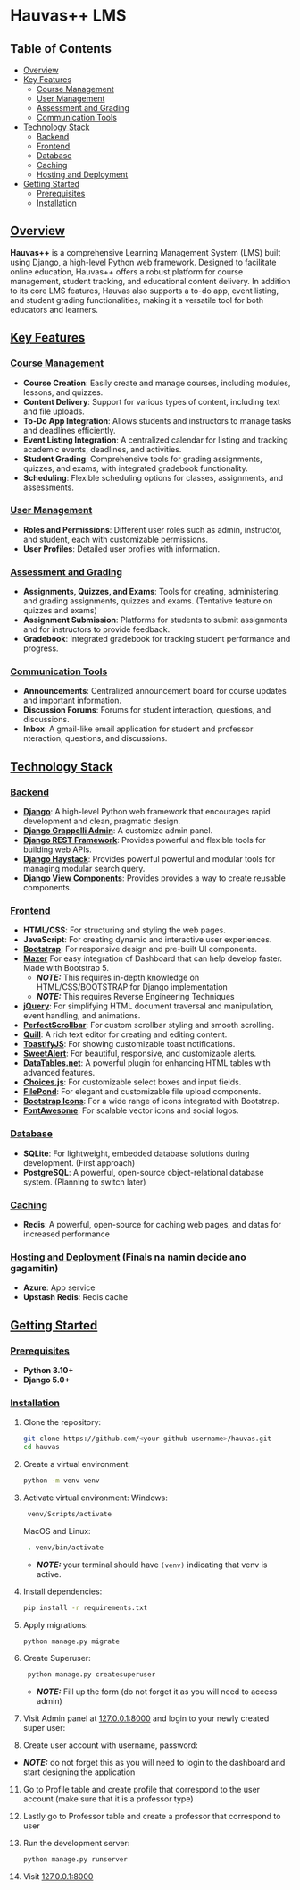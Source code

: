# Hauvas++ LMS

## Table of Contents

- [Overview](#overview)
- [Key Features](#key-features)
  - [Course Management](#course-management)
  - [User Management](#user-management)
  - [Assessment and Grading](#assessment-and-grading)
  - [Communication Tools](#communication-tools)
- [Technology Stack](#technology-stack)
  - [Backend](#backend)
  - [Frontend](#frontend)
  - [Database](#database)
  - [Caching](#caching)
  - [Hosting and Deployment](#hosting-and-deployment)
- [Getting Started](#getting-started)
  - [Prerequisites](#prerequisites)
  - [Installation](#installation)


## [Overview](#overview)

**Hauvas++** is a comprehensive Learning Management System (LMS) built using Django, a high-level Python web framework. Designed to facilitate online education, Hauvas++ offers a robust platform for course management, student tracking, and educational content delivery. In addition to its core LMS features, Hauvas also supports a to-do app, event listing, and student grading functionalities, making it a versatile tool for both educators and learners.


## [Key Features](#key-features)

### [Course Management](#course-management)
- **Course Creation**: Easily create and manage courses, including modules, lessons, and quizzes.
- **Content Delivery**: Support for various types of content, including text and file uploads.
- **To-Do App Integration**: Allows students and instructors to manage tasks and deadlines efficiently.
- **Event Listing Integration**: A centralized calendar for listing and tracking academic events, deadlines, and activities.
- **Student Grading**: Comprehensive tools for grading assignments, quizzes, and exams, with integrated gradebook functionality.
- **Scheduling**: Flexible scheduling options for classes, assignments, and assessments.

### [User Management](#user-management)
- **Roles and Permissions**: Different user roles such as admin, instructor, and student, each with customizable permissions.
- **User Profiles**: Detailed user profiles with information.

### [Assessment and Grading](#assessment-and-grading)
- **Assignments, Quizzes, and Exams**: Tools for creating, administering, and grading assignments, quizzes and exams. (Tentative feature on quizzes and exams)
- **Assignment Submission**: Platforms for students to submit assignments and for instructors to provide feedback.
- **Gradebook**: Integrated gradebook for tracking student performance and progress.

### [Communication Tools](#communication-tools)
- **Announcements**: Centralized announcement board for course updates and important information.
- **Discussion Forums**: Forums for student interaction, questions, and discussions.
- **Inbox**: A gmail-like email application for student and professor nteraction, questions, and discussions.

## [Technology Stack](#technology-stack)

### [Backend](#backend)
- **[Django](https://www.djangoproject.com/)**: A high-level Python web framework that encourages rapid development and clean, pragmatic design.
- **[Django Grappelli Admin](https://django-grappelli.readthedocs.io/en/latest/)**: A customize admin panel.
- **[Django REST Framework](https://www.django-rest-framework.org/)**: Provides powerful and flexible tools for building web APIs.
- **[Django Haystack](https://django-haystack.readthedocs.io/en/master/)**: Provides powerful powerful and modular tools for managing modular search query.
- **[Django View Components](https://django-viewcomponent.readthedocs.io/en/latest/overview.html)**: Provides provides a way to create reusable components.

### [Frontend](#frontend)
- **HTML/CSS**: For structuring and styling the web pages.
- **JavaScript**: For creating dynamic and interactive user experiences.
- **[Bootstrap](https://getbootstrap.com/)**: For responsive design and pre-built UI components.
- **[Mazer](https://github.com/zuramai/mazer)** For easy integration of Dashboard that can help develop faster. Made with Bootstrap 5.
    - **_NOTE:_** This requires in-depth knowledge on HTML/CSS/BOOTSTRAP for Django implementation
    - **_NOTE:_** This requires Reverse Engineering Techniques
- **[jQuery](https://jquery.com/)**: For simplifying HTML document traversal and manipulation, event handling, and animations.
- **[PerfectScrollbar](https://github.com/mdbootstrap/perfect-scrollbar)**: For custom scrollbar styling and smooth scrolling.
- **[Quill](https://quilljs.com/)**: A rich text editor for creating and editing content.
- **[ToastifyJS](https://apvarun.github.io/toastify-js/)**: For showing customizable toast notifications.
- **[SweetAlert](https://sweetalert.js.org/)**: For beautiful, responsive, and customizable alerts.
- **[DataTables.net](https://datatables.net/)**: A powerful plugin for enhancing HTML tables with advanced features.
- **[Choices.js](https://choices-js.github.io/Choices/)**: For customizable select boxes and input fields.
- **[FilePond](https://pqina.nl/filepond/)**: For elegant and customizable file upload components.
- **[Bootstrap Icons](https://icons.getbootstrap.com/)**: For a wide range of icons integrated with Bootstrap.
- **[FontAwesome](https://fontawesome.com/)**: For scalable vector icons and social logos.


### [Database](#database)
- **SQLite**: For lightweight, embedded database solutions during development. (First approach)
- **PostgreSQL**: A powerful, open-source object-relational database system. (Planning to switch later)

### [Caching](#caching)
- **Redis**: A powerful, open-source for caching web pages, and datas for increased performance

### [Hosting and Deployment](#hosting-and-deployment) (Finals na namin decide ano gagamitin)
- **Azure**: App service
- **Upstash Redis**: Redis cache

## [Getting Started](#getting-started)

### [Prerequisites](#prerequisites)
- **Python 3.10+**
- **Django 5.0+**

### [Installation](#installation)

1. Clone the repository:
    ```bash
    git clone https://github.com/<your github username>/hauvas.git
    cd hauvas
    ```
2. Create a virtual environment:
    ```bash
    python -m venv venv
    ```
3. Activate virtual environment:
      Windows:
     ```bash
      venv/Scripts/activate
      ```
     MacOS and Linux:
     ```bash
      . venv/bin/activate
      ```
   - **_NOTE:_** your terminal should have ``` (venv) ``` indicating that venv is active.
   
5. Install dependencies:
    ```bash
    pip install -r requirements.txt
    ```

6. Apply migrations:
    ```bash
    python manage.py migrate
    ```

7. Create Superuser:
   ```bash
    python manage.py createsuperuser
    ```
   - **_NOTE:_** Fill up the form (do not forget it as you will need to access admin)

8. Visit Admin panel at [127.0.0.1:8000](127.0.0.1:8000) and login to your newly created super user:

9. Create user account with username, password:
  - **_NOTE:_** do not forget this as you will need to login to the dashboard and start designing the application
11. Go to Profile table and create profile that correspond to the user account (make sure that it is a professor type)
12. Lastly go to Professor table and create a professor that correspond to user

7. Run the development server:
    ```bash
    python manage.py runserver
    ```
8. Visit [127.0.0.1:8000](127.0.0.1:8000)
